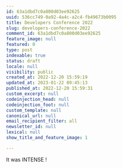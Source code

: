 ```yaml
---
id: 63a1dbd7c0a800d03ee92625
uuid: 536cc749-0a92-4a4c-a2c4-fb49673b0095
title: Developers Conference 2022
slug: developers-conference-2022
comment_id: 63a1dbd7c0a800d03ee92625
feature_image: null
featured: 0
type: post
indexable: true
status: draft
locale: null
visibility: public
created_at: 2022-12-20 15:59:19
updated_at: 2023-01-22 09:45:13
published_at: 2022-12-20 15:59:31
custom_excerpt: null
codeinjection_head: null
codeinjection_foot: null
custom_template: null
canonical_url: null
email_recipient_filter: all
newsletter_id: null
lexical: null
show_title_and_feature_image: 1

---
```


It was INTENSE !